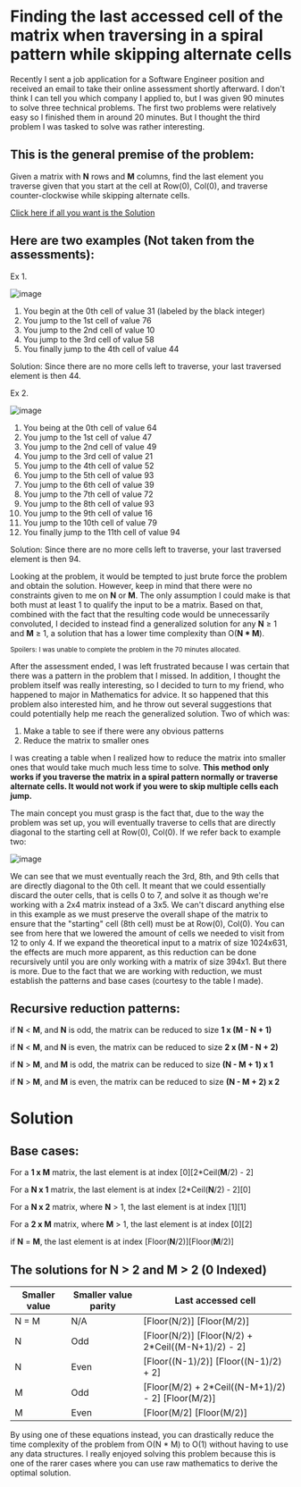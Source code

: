 # Finding the last accessed cell of the matrix when traversing in a spiral pattern while skipping alternate cells

Recently I sent a job application for a Software Engineer position and received an email to take their online assessment shortly afterward.
I don't think I can tell you which company I applied to, but I was given 90 minutes to solve three technical problems. The first two problems were relatively easy so I finished them in around 20 minutes. But I thought the third problem I was tasked to solve was rather interesting.

## This is the general premise of the problem:
Given a matrix with **N** rows and **M** columns, find the last element you traverse given that you start at the cell at Row(0), Col(0), and traverse counter-clockwise while skipping alternate cells.

[Click here if all you want is the Solution](#solution)

## Here are two examples (Not taken from the assessments):
Ex 1.

![image](https://github.com/CHBChan/Finding-the-last-cell-of-the-matrix/assets/81986429/0812f395-d789-4d9c-87f3-9c925797da98)
1. You begin at the 0th cell of value 31 (labeled by the black integer)
2. You jump to the 1st cell of value 76
3. You jump to the 2nd cell of value 10
4. You jump to the 3rd cell of value 58
5. You finally jump to the 4th cell of value 44

Solution: Since there are no more cells left to traverse, your last traversed element is then 44.

Ex 2.

![image](https://github.com/CHBChan/Finding-the-last-cell-of-the-matrix/assets/81986429/59c53641-f953-4af8-bb3f-1380f80e0305)
1. You being at the 0th cell of value 64
2. You jump to the 1st cell of value 47
3. You jump to the 2nd cell of value 49
4. You jump to the 3rd cell of value 21
5. You jump to the 4th cell of value 52
6. You jump to the 5th cell of value 93
7. You jump to the 6th cell of value 39
8. You jump to the 7th cell of value 72
9. You jump to the 8th cell of value 93
10. You jump to the 9th cell of value 16
11. You jump to the 10th cell of value 79
12. You finally jump to the 11th cell of value 94

Solution: Since there are no more cells left to traverse, your last traversed element is then 94.

Looking at the problem, it would be tempted to just brute force the problem and obtain the solution. However, keep in mind that there were no constraints given to me on **N** or **M**. The only assumption I could make is that both must at least 1 to qualify the input to be a matrix. Based on that, combined with the fact that the resulting code would be unnecessarily convoluted, I decided to instead find a generalized solution for any **N** ≥ 1 and **M** ≥ 1, a solution that has a lower time complexity than O(**N * M**). 

<sub>Spoilers: I was unable to complete the problem in the 70 minutes allocated.</sub>

After the assessment ended, I was left frustrated because I was certain that there was a pattern in the problem that I missed. In addition, I thought the problem itself was really interesting, so I decided to turn to my friend, who happened to major in Mathematics for advice. It so happened that this problem also interested him, and he throw out several suggestions that could potentially help me reach the generalized solution. Two of which was:
1. Make a table to see if there were any obvious patterns
2. Reduce the matrix to smaller ones

I was creating a table when I realized how to reduce the matrix into smaller ones that would take much much less time to solve. 
**This method only works if you traverse the matrix in a spiral pattern normally or traverse alternate cells. It would not work if you were to skip multiple cells each jump.**

The main concept you must grasp is the fact that, due to the way the problem was set up, you will eventually traverse to cells that are directly diagonal to the starting cell at Row(0), Col(0). If we refer back to example two:

![image](https://github.com/CHBChan/Finding-the-last-cell-of-the-matrix/assets/81986429/59c53641-f953-4af8-bb3f-1380f80e0305)

We can see that we must eventually reach the 3rd, 8th, and 9th cells that are directly diagonal to the 0th cell. It meant that we could essentially discard the outer cells, that is cells 0 to 7, and solve it as though we're working with a 2x4 matrix instead of a 3x5. We can't discard anything else in this example as we must preserve the overall shape of the matrix to ensure that the "starting" cell (8th cell) must be at Row(0), Col(0). You can see from here that we lowered the amount of cells we needed to visit from 12 to only 4. If we expand the theoretical input to a matrix of size 1024x631, the effects are much more apparent, as this reduction can be done recursively until you are only working with a matrix of size 394x1. But there is more. Due to the fact that we are working with reduction, we must establish the patterns and base cases (courtesy to the table I made).

## Recursive reduction patterns:

if **N** < **M**, and **N** is odd, the matrix can be reduced to size **1 x (M - N + 1)**

if **N** < **M**, and **N** is even, the matrix can be reduced to size **2 x (M - N + 2)**

if **N** > **M**, and **M** is odd, the matrix can be reduced to size **(N - M + 1) x 1**

if **N** > **M**, and **M** is even, the matrix can be reduced to size **(N - M + 2) x 2**

# Solution

## Base cases:

For a **1 x M** matrix, the last element is at index [0][2*Ceil(**M**/2) - 2]

For a **N x 1** matrix, the last element is at index [2*Ceil(**N**/2) - 2][0]

For a **N x 2** matrix, where **N** > 1, the last element is at index [1][1]

For a **2 x M** matrix, where **M** > 1, the last element is at index [0][2]

if **N** = **M**, the last element is at index [Floor(**N**/2)][Floor(**M**/2)]

## The solutions for N > 2 and M > 2 (0 Indexed)

| Smaller value | Smaller value parity | Last accessed cell |
| ------------- | -------------------- | ------------------ |
| N = M         | N/A                  | [Floor(N/2)]  [Floor(M/2)] |
| N             | Odd                  | [Floor(N/2)]  [Floor(N/2) + 2*Ceil((M-N+1)/2) - 2] |
| N             | Even                 | [Floor((N-1)/2)]  [Floor((N-1)/2) + 2] |
| M             | Odd                  | [Floor(M/2) + 2*Ceil((N-M+1)/2) - 2]  [Floor(M/2)] |
| M             | Even                 | [Floor(M/2]  [Floor(M/2)] |

By using one of these equations instead, you can drastically reduce the time complexity of the problem from O(N * M) to O(1) without having to use any data structures. I really enjoyed solving this problem because this is one of the rarer cases where you can use raw mathematics to derive the optimal solution. 
